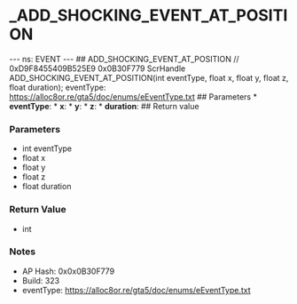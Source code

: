 # _ADD_SHOCKING_EVENT_AT_POSITION

--- ns: EVENT --- ## ADD_SHOCKING_EVENT_AT_POSITION  // 0xD9F8455409B525E9 0x0B30F779 ScrHandle ADD_SHOCKING_EVENT_AT_POSITION(int eventType, float x, float y, float z, float duration);  eventType: https://alloc8or.re/gta5/doc/enums/eEventType.txt  ## Parameters * **eventType**: * **x**: * **y**: * **z**: * **duration**:  ## Return value

### Parameters
* int eventType
* float x
* float y
* float z
* float duration

### Return Value
* int

### Notes
* AP Hash: 0x0x0B30F779
* Build: 323
* eventType: https://alloc8or.re/gta5/doc/enums/eEventType.txt

